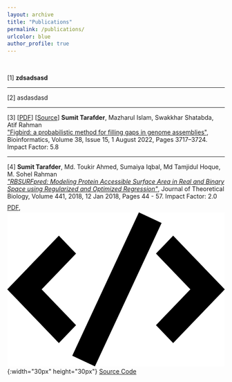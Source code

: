 ```yaml
---
layout: archive
title: "Publications"
permalink: /publications/
urlcolor: blue
author_profile: true
---
```

&nbsp;

[1] **zdsadsasd**

---

[2] asdasdasd

---
[3] [[PDF](../files/Figbird.pdf)] [[Source](https://github.com/SumitTarafder/Figbird)] **Sumit Tarafder**, Mazharul Islam, Swakkhar Shatabda, Atif Rahman <br>
    <a href="https://doi.org/10.1093/bioinformatics/btac404">"Figbird: a probabilistic method for filling gaps in genome assemblies"</a>, Bioinformatics, Volume 38, Issue 15, 1 August 2022, Pages 3717–3724. Impact Factor: 5.8 <br>
    
---

[4] **Sumit Tarafder**, Md. Toukir Ahmed, Sumaiya Iqbal, Md Tamjidul Hoque, M. Sohel Rahman <br>
<i><a href="https://doi.org/10.1016/j.jtbi.2017.12.029">"RBSURFpred: Modeling Protein Accessible Surface Area in Real and Binary Space using Regularized and Optimized Regression"</a></i>, Journal of Theoretical Biology, Volume 441, 2018, 12 Jan 2018, Pages 44 - 57. Impact Factor: 2.0 <br>
<i class="fa fa-file-pdf-o" style="font-size: 24px;"></i> <a href="../files/RBSurfPred.pdf">PDF</a>,
![Alt text](https://github.com/SumitTarafder/sumittarafder.github.io/blob/master/files/sourcecode.png){:width="30px" height="30px"} <a href="https://github.com/SumitTarafder/RBSURFpred" > Source Code
</a>
